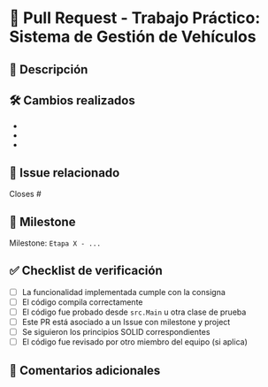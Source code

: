 # 🚀 Pull Request - Trabajo Práctico: Sistema de Gestión de Vehículos

## 📌 Descripción
<!-- Explicá brevemente qué se desarrolló en este Pull Request -->

## 🛠️ Cambios realizados
<!-- Listá los cambios concretos que se hicieron en el código -->
- 
- 
- 

## 🔗 Issue relacionado
<!-- Usá la palabra clave para cerrar el issue automáticamente al mergear -->
Closes #

## 📂 Milestone
<!-- Indicá a qué etapa del trabajo pertenece este PR -->
Milestone: `Etapa X - ...`

## ✅ Checklist de verificación

- [ ] La funcionalidad implementada cumple con la consigna
- [ ] El código compila correctamente
- [ ] El código fue probado desde `src.Main` u otra clase de prueba
- [ ] Este PR está asociado a un Issue con milestone y project
- [ ] Se siguieron los principios SOLID correspondientes
- [ ] El código fue revisado por otro miembro del equipo (si aplica)

## 💬 Comentarios adicionales
<!-- Agregá cualquier otro dato relevante, duda o comentario -->
